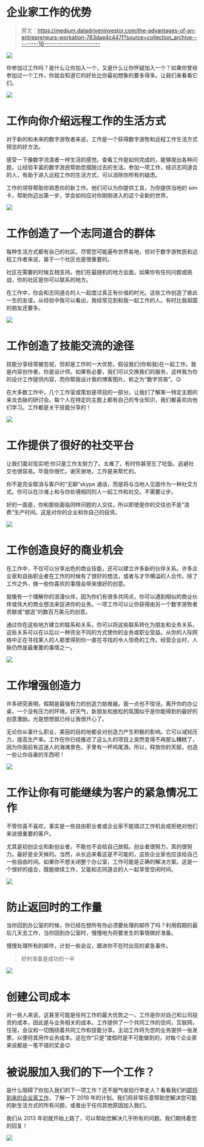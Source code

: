 # 企业家工作的优势

> 原文：<https://medium.datadriveninvestor.com/the-advantages-of-an-entrepreneurs-workation-763dae4c447f?source=collection_archive---------16----------------------->

[![](img/d2d0b1537668d8e53aaecc08c1ac783f.png)](http://www.track.datadriveninvestor.com/DDI-Infograph-11-16)

你参加过工作吗？是什么让你加入一个，又是什么让你怀疑加入一个？如果你曾经参加过一个工作，你就会知道它的好处比你最初想象的要多得多。让我们来看看它们。

![](img/873c12314f30e2f0b793b60a67d0bfcc.png)

# 工作向你介绍远程工作的生活方式

对于新的和未来的数字游牧者来说，工作是一个获得数字游牧和远程工作生活方式预览的好方法。

感受一下像数字流浪者一样生活的感觉。查看工作是如何完成的，能够提出各种问题，让经验丰富的数字游民帮助您摆脱过去的生活。参加一项工作，结识志同道合的人，有助于进入远程工作的生活方式，可以消除你所有的疑虑。

工作的领导帮助你熟悉你的新工作。他们可以为你提供工具，为你提供当地的 sim 卡，帮助你迈出第一步，学会如何应对你刚刚进入的这个全新的世界。

![](img/1291559c46f8e064136b38c5f142470b.png)

# 工作创造了一个志同道合的群体

每种生活方式都有自己的社区。尽管您可能遍布世界各地，但对于数字游牧民和远程工作者来说，属于一个社区也是很重要的。

社区在需要的时候互相支持。他们在最随机的地方会面，如果你有任何问题或挑战，你的社区是你可以联系的地方。

在工作中，你会和志同道合的人一起度过真正有价值的时光。这些工作创造了彼此一生的友谊。从经验中我可以看出，我经常见到和我一起工作的人。有时比我祖国的朋友还要多。

![](img/cd6221e356e23f254f7ac09e0c0f4e64.png)

# 工作创造了技能交流的途径

技能分享经常被忽视，但却是工作的一大优势。假设我们(你和我)在一起工作。我是内容创作者，你是设计师。如果有必要，我们可以交换我们的服务，这样我为你的设计工作提供内容，而你帮我设计我的博客图片。称之为“数字贸易”。😉

在大多数工作中，几个工作室或策划是项目的一部分。让我们了解某一特定主题的来龙去脉的研讨会。每个人在特定的主题上都有自己的专业知识，我们都喜欢向他们学习。工作都是关于技能分享的！

![](img/2b25c3cf74f3c042729f6fdb4116973f.png)

# 工作提供了很好的社交平台

让我们面对现实吧:你只是工作太努力了。太难了，有时你甚至忘了吃饭。逃避社交也很容易。毕竟你很忙。谢天谢地，工作是来帮忙的。

你不是完全取消与客户的“无聊”skype 通话，而是将与当地人见面作为一种社交方式。你可以在沙滩上和与你处境相同的人一起工作和社交。不需要让步。

好的一面是，你和那些面临同样问题的人交往，所以即使是你的交往也不是“浪费”生产时间。这是对你的企业和你自己的投资。

![](img/0d3b7c360d603b4cc24458135e94acfa.png)

# 工作创造良好的商业机会

在工作中，不仅可以分享出色的商业技能，还可以建立许多新的伙伴关系。许多企业家和自由职业者在工作的时候有了很好的想法，或者与才华横溢的人合作。除了工作之外，做一些你喜欢的事情会带来很好的创意。

就像有一个理解你的浪漫伙伴，因为你们有很多共同点，你可以遇到相似的商业伙伴或伟大的商业想法来促进你的业务。一项工作可以让你获得由另一个数字游牧者贡献或“塑造”的数百万美元的创意。

通过你在这些地方建立的联系和关系，你可以将这些联系转化为朋友和业务关系，这些关系可以在以后以一种完全不同的方式使你的业务或职业受益。从你的人际网络中正在寻找某人的人那里得到你一直在寻找的令人惊奇的工作。经营企业时，人脉仍然是最重要的事情之一。

![](img/6e5397ada180e210a3c534f806c61c95.png)

# 工作增强创造力

许多研究表明，假期是最强有力的创造力助推器。我一点也不惊讶。离开你的办公桌，一个没有压力的环境，好天气，新朋友和放松的氛围似乎是你能得到的最好的创意激励。光是想想就已经让我很开心了。

无论你从事什么职业，美丽的目的地都会对创造力产生积极的影响。它可以减轻压力，提高生产率。工作在你已经推迟了这么久的项目上突然变得不再那么糟糕了，因为你面前有这迷人的海滩景色，手里有一杯鸡尾酒。所以，释放你的天赋，创造一些让你自豪的东西吧！

![](img/b3a16cac208ea72a2cc5dbff224cf007.png)

# 工作让你有可能继续为客户的紧急情况工作

不管你喜不喜欢，事实是一些自由职业者或企业家不能错过工作机会或拒绝对他们来说很重要的客户。

尤其是初创企业和新创业者，不能也不会给自己放假。创业者很努力，真的很努力。最好是全天候的。当然，从长远来看这是不可能的，这些企业家也应该给自己一些自由时间。如果你不想关闭整个办公室，工作可能是正确的解决方案。这是一个很好的组合，既能继续工作，又能和志同道合的人一起享受空闲时间。

![](img/3dd5850808c5ea63bfee85d497734a3a.png)

# 防止返回时的工作量

当你回到办公室的时候，你已经在想所有你必须要处理的邮件了吗？利用假期的最后几天去工作，当你回到办公室时，慢慢地为将要发生的事情做好准备。

慢慢处理所有的邮件，计划一些会议，跟进你不在时出现的紧急事件。

> 好的准备是成功的一半

![](img/d40312aba2ab2593b9ed2acd9aa10489.png)

# 创建公司成本

对一些人来说，这甚至可能是任何工作的最大优势之一。工作是你对自己和公司投资的成本，因此是与业务相关的成本。工作提供了一个共同工作的空间，互联网，住宿，会议和一切围绕着共同工作和技能分享。主动工作将为您的业务提供一张发票，以便将其用作业务成本。这在你“只是”度假时是不可能做到的，对每个企业家来说都是一笔不错的奖金😉

# 被说服加入我们的下一个工作？

是什么阻碍了你加入我们的下一项工作？还不服气收拾行李走人？看看我们的[即将到来的企业家工作](https://activeworkation.com/upcoming-active-workations/)，了解一下 2019 年的计划。我们将非常乐意帮助您解决您可能的新生活方式的所有问题，或者出于任何其他原因加入我们。

我们从 2013 年初就开始上路了，可以帮助您解决几乎所有的问题。我们期待着您的回复！

[![](img/d2d0b1537668d8e53aaecc08c1ac783f.png)](http://www.track.datadriveninvestor.com/DDI-Infograph-11-16B)